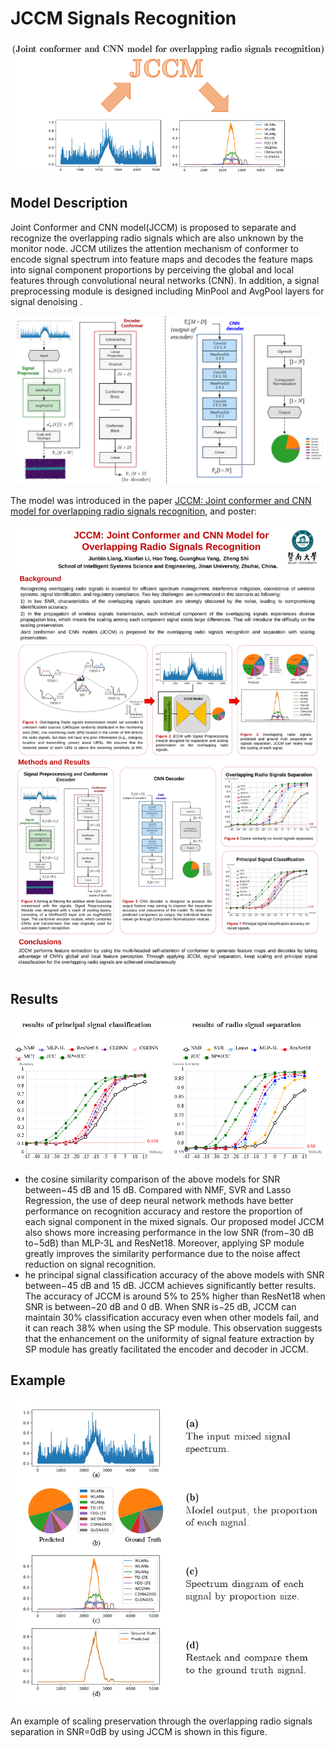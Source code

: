 # JCCM Signals Recognition

![img_0](./imgs/git_0.png)

## Model Description

Joint Conformer and CNN model(JCCM) is proposed to separate and recognize the overlapping radio signals which are also unknown by the monitor node. JCCM utilizes the attention mechanism of conformer to encode signal spectrum into feature maps and decodes the feature maps into signal component proportions by perceiving the global and local features through convolutional neural networks (CNN). In addition, a signal preprocessing module is designed including MinPool and AvgPool layers for signal denoising .

![img_1](./imgs/git_1.png)

The model was introduced in the paper [JCCM: Joint conformer and CNN model for overlapping radio signals recognition](https://doi.org/10.1049/ell2.13006),  and poster:

![poster_0](./imgs/POSTER-JCCM.svg)

## Results

![img_2](./imgs/git_2.png)

- the cosine similarity comparison of the above models for SNR between−45 dB and 15 dB. Compared with NMF, SVR and Lasso Regression, the use of deep neural network methods have better performance on recognition accuracy and restore the proportion of each signal component in the mixed signals. Our proposed model JCCM also shows more increasing performance in the low SNR (from−30 dB to−5dB) than MLP-3L and ResNet18. Moreover, applying SP module greatly improves the similarity performance due to the noise affect reduction on signal recognition.
- he principal signal classification accuracy of the above models with SNR between−45 dB and 15 dB. JCCM achieves significantly better results. The accuracy of JCCM is around 5% to 25% higher than ResNet18 when SNR is between−20 dB and 0 dB. When SNR is−25 dB, JCCM can maintain 30% classification accuracy even when other models fail, and it can reach 38% when using the SP module. This observation suggests that the enhancement on the uniformity of signal feature extraction by SP module has greatly facilitated the encoder and decoder in JCCM.

## Example

![img_3](./imgs/git_3.png)

An example of scaling preservation through the overlapping radio signals separation in SNR=0dB by using JCCM is shown in this figure.


